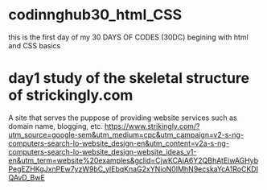 # codinnghub30_html_CSS
this is the first day of my 30 DAYS OF CODES (30DC)
begining with html and CSS basics
# day1 study of the skeletal structure of strickingly.com
  A site that serves the puppose of providing website services such as domain name, blogging, etc.
  https://www.strikingly.com/?utm_source=google-sem&utm_medium=cpc&utm_campaign=v2-s-ng-computers-search-lo-website_design-en&utm_content=v2a-s-ng-computers-search-lo-website_design-website_ideas_v1-en&utm_term=website%20examples&gclid=CjwKCAiA6Y2QBhAtEiwAGHybPegEZHKgJxnPEw7yzW9bC_ylEbqKnaG2xYNioN0IMhN9ecskaYcA1RoCKDIQAvD_BwE
